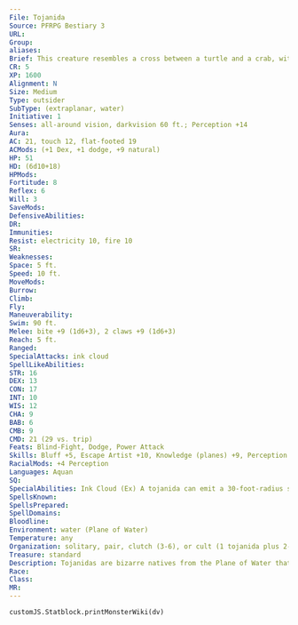 ```yaml
---
File: Tojanida
Source: PFRPG Bestiary 3
URL: 
Group: 
aliases: 
Brief: This creature resembles a cross between a turtle and a crab, with flippers instead of legs, a snapping beak, and two pincers.
CR: 5
XP: 1600
Alignment: N
Size: Medium
Type: outsider
SubType: (extraplanar, water)
Initiative: 1
Senses: all-around vision, darkvision 60 ft.; Perception +14
Aura: 
AC: 21, touch 12, flat-footed 19
ACMods: (+1 Dex, +1 dodge, +9 natural)
HP: 51
HD: (6d10+18)
HPMods: 
Fortitude: 8
Reflex: 6
Will: 3
SaveMods: 
DefensiveAbilities: 
DR: 
Immunities: 
Resist: electricity 10, fire 10
SR: 
Weaknesses: 
Space: 5 ft.
Speed: 10 ft.
MoveMods: 
Burrow: 
Climb: 
Fly: 
Maneuverability: 
Swim: 90 ft.
Melee: bite +9 (1d6+3), 2 claws +9 (1d6+3)
Reach: 5 ft.
Ranged: 
SpecialAttacks: ink cloud
SpellLikeAbilities: 
STR: 16
DEX: 13
CON: 17
INT: 10
WIS: 12
CHA: 9
BAB: 6
CMB: 9
CMD: 21 (29 vs. trip)
Feats: Blind-Fight, Dodge, Power Attack
Skills: Bluff +5, Escape Artist +10, Knowledge (planes) +9, Perception +14, Perform (act) +5, Sense Motive +10, Stealth +7, Survival +7, Swim +11
RacialMods: +4 Perception
Languages: Aquan
SQ: 
SpecialAbilities: Ink Cloud (Ex) A tojanida can emit a 30-foot-radius sphere of ink once per minute as a free action. The ink provides total concealment in water, and persists for 1 minute. If used out of the water, the jet of ink is a line 30 feet long, and creatures in the area must succeed at a DC 16 Reflex save or be blinded for 1 round. The save DC is Constitution-based.
SpellsKnown: 
SpellsPrepared: 
SpellDomains: 
Bloodline: 
Environment: water (Plane of Water)
Temperature: any
Organization: solitary, pair, clutch (3-6), or cult (1 tojanida plus 2-12 humanoid followers)
Treasure: standard
Description: Tojanidas are bizarre natives from the Plane of Water that resemble mixes between monstrous crabs and enormous snapping turtles. Originally elemental beings of water, tojanidas were bound into their strange forms long ago for unclear reasons, and no longer know how they might eventually return to their pure and formless state. Determined to preserve their pride, the grotesque tojanidas ply the waters of the planes seeking hedonistic pleasures- especially culinary ones-and the adoration of other races. Loquacious when addressed with the proper respect, they make excellent heralds and emissaries for more powerful beings, and often enjoy posing as such even when operating on their own. When riled, however, tojanidas make fearsome opponents, violent and eager juggernauts with snapping jaws and clacking pincers.  Adult tojanidas are roughly 6 feet long and weigh several hundred pounds. When threatened, a tojanida can retract its limbs most of the way into its shell, which is an irremovable part of its body. The ring of eyes completely encircling the tojanida's shell along its rim makes the creature extremely difficult to catch by surprise. While tojanidas adore eating, as they find flavor and texture to be two of the most fascinating senses, they don't actually need to consume food, instead drawing sustenance directly from the currents of arcane energy all around them via the magic of their shells.  Blessed (some might say cursed) with extremely long racial memories, tojanidas wander the oceans and lakes of innumerable worlds, attempting to find unusual physical pleasures or conversation capable of distracting them from the insufferable ennui and apathy born of remembering their ancestors' experiences. Though the tojanidas themselves may not appreciate the burden of memory, adventurers and scholars often seek the use of a tojanida's recalled lore.
Race: 
Class: 
MR: 
---
```

```dataviewjs
customJS.Statblock.printMonsterWiki(dv)
```
